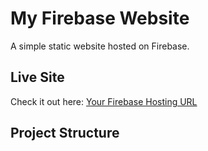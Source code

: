 # My Firebase Website

A simple static website hosted on Firebase.

## Live Site

Check it out here: [Your Firebase Hosting URL](https://secu-veri-gabbiii.web)

## Project Structure

